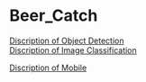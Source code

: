 # Beer_Catch


[Discription of Object Detection](https://github.com/HYEONSEOK1/Beer_Catch/tree/master/detection)  
[Discription of Image Classification](https://github.com/HYEONSEOK1/Beer_Catch/tree/master/classification)

[Discription of Mobile](https://github.com/HYEONSEOK1/Beer_Catch/tree/master/BeerCatch)
